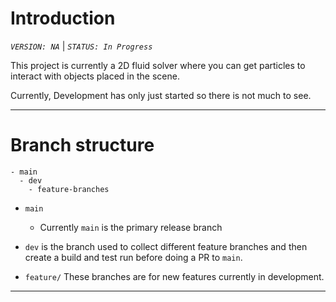 # Introduction
*`VERSION: NA`* | *`STATUS: In Progress`*

This project is currently a 2D fluid solver where you can get particles to interact with
objects placed in the scene.

Currently, Development has only just started so there is not much to see.

---
 
 # Branch structure
 ```
 - main
   - dev
     - feature-branches
 ```
 - `main`
   - Currently `main` is the primary release branch

 - `dev` is the branch used to collect different feature branches and then create a build and test run before doing a PR to `main`.
 - `feature/` These branches are for new features currently in development.

 ---